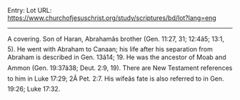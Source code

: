 Entry: Lot
URL: https://www.churchofjesuschrist.org/study/scriptures/bd/lot?lang=eng

---

A covering. Son of Haran, Abrahamâs brother (Gen. 11:27, 31; 12:4â5; 13:1, 5). He went with Abraham to Canaan; his life after his separation from Abraham is described in Gen. 13â14; 19. He was the ancestor of Moab and Ammon (Gen. 19:37â38; Deut. 2:9, 19). There are New Testament references to him in Luke 17:29; 2Â Pet. 2:7. His wifeâs fate is also referred to in Gen. 19:26; Luke 17:32.
